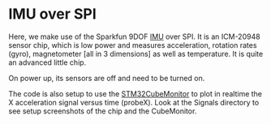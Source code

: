 # IMU over SPI
Here, we make use of the Sparkfun 9DOF [IMU](https://www.sparkfun.com/products/15335) over SPI.
It is an ICM-20948 sensor chip, which is low power and measures acceleration, rotation rates (gyro), magnetometer [all in 3 dimensions] as well as temperature.
It is quite an advanced little chip.

On power up, its sensors are off and need to be turned on.

The code is also setup to use the [STM32CubeMonitor](https://www.st.com/en/development-tools/stm32cubemonitor.html) to plot in realtime the X acceleration signal versus time (probeX). Look at the Signals directory to see setup screenshots of the chip and the CubeMonitor.